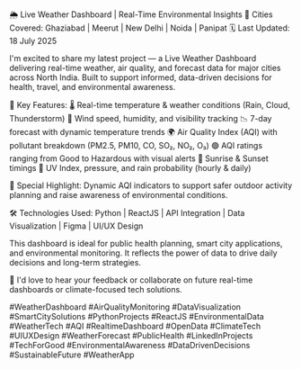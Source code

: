 🌦️ Live Weather Dashboard | Real-Time Environmental Insights
📍 Cities Covered: Ghaziabad | Meerut | New Delhi | Noida | Panipat
🗓️ Last Updated: 18 July 2025

I'm excited to share my latest project — a Live Weather Dashboard delivering real-time weather, air quality, and forecast data for major cities across North India. Built to support informed, data-driven decisions for health, travel, and environmental awareness.

🔹 Key Features:
🌡️ Real-time temperature & weather conditions (Rain, Cloud, Thunderstorm)
💨 Wind speed, humidity, and visibility tracking
📉 7-day forecast with dynamic temperature trends
🌍 Air Quality Index (AQI) with pollutant breakdown (PM2.5, PM10, CO, SO₂, NO₂, O₃)
🟢 AQI ratings ranging from Good to Hazardous with visual alerts
🌅 Sunrise & Sunset timings
🧭 UV Index, pressure, and rain probability (hourly & daily)

🚨 Special Highlight:
Dynamic AQI indicators to support safer outdoor activity planning and raise awareness of environmental conditions.

🛠️ Technologies Used:
Python | ReactJS | API Integration | Data Visualization | Figma | UI/UX Design

This dashboard is ideal for public health planning, smart city applications, and environmental monitoring. It reflects the power of data to drive daily decisions and long-term strategies.

📩 I'd love to hear your feedback or collaborate on future real-time dashboards or climate-focused tech solutions.

#WeatherDashboard #AirQualityMonitoring #DataVisualization #SmartCitySolutions #PythonProjects #ReactJS #EnvironmentalData #WeatherTech #AQI #RealtimeDashboard #OpenData #ClimateTech #UIUXDesign #WeatherForecast #PublicHealth #LinkedInProjects #TechForGood #EnvironmentalAwareness #DataDrivenDecisions #SustainableFuture #WeatherApp
